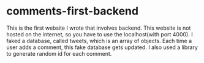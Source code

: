 # comments-first-backend

This is the first website I wrote that involves backend.
This website is not hosted on the internet, so you have to use the localhost(with port 4000).
I faked a database, called tweets, which is an array of objects. Each time a user adds a comment, this fake database gets updated.
I also used a library to generate random id for each comment.
